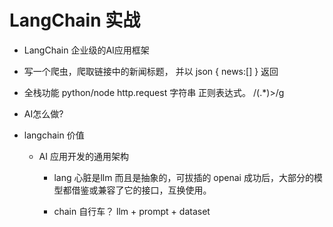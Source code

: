 # LangChain 实战

- LangChain 企业级的AI应用框架
- 写一个爬虫，爬取链接中的新闻标题，
并以
json {
    news:[]
}
返回


- 全栈功能
        python/node  http.request
        字符串  正则表达式。
        /<items>(.*)</items>>/g


- AI怎么做?
- langchain 价值
    - AI 应用开发的通用架构
        - lang     心脏是llm  而且是抽象的，可拔插的
            openai 成功后，大部分的模型都借鉴或兼容了它的接口，互换使用。

        - chain 
            自行车？ llm  +  prompt  + dataset


            